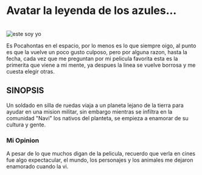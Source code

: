 # Avatar la leyenda de los azules...
\
![este soy yo](https://es.web.img3.acsta.net/newsv7/20/09/28/14/01/5996906.jpg)

Es Pocahontas en el espacio, por lo menos es lo que siempre oigo, al punto es que la vuelve un poco gusto culposo, pero por alguna razon, hasta la fecha, cada vez que me preguntan por mi pelicula favorita esta es la primerita que viene a mi mente, ya despues la linea se vuelve borrosa y me cuesta elegir otras.
## SINOPSIS
Un soldado en silla de ruedas viaja a un planeta lejano de la tierra para ayudar en una mision militar, sin embargo mientras se infiltra en la comunidad "Navi" los nativos del planteta, se empieza a enamorar de su cultura y gente.
### Mi Opinion
A pesar de lo que muchos digan de la pelicula, recuerdo que verla en cines fue algo expectacular, el mundo, los personajes y los animales me dejaron enamorado cuando la vi.